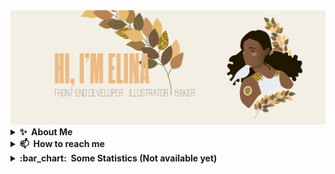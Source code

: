 <img src="./img/main.png" alt="Mokkapps GitHub README header image">

<details>
  <summary><b>✨&nbsp;&nbsp;About&nbsp;Me</b></summary>
  <br/>

## :package: I'm a distributor of:

- Sugar :cake: for my mates _(ask politely)_
- Organization
- Code
- Good humor :dancer:

## :microscope: I studied:

- Art
- Architecture
- Front-end
- Languages

## :dart: My next goals are:

- MySQL
- PHP
- Node.js
- Typescript

</details>

<details>
  <summary><b>📫&nbsp;&nbsp;How&nbsp;to&nbsp;reach&nbsp;me</b></summary>
  <br/>
 
You can reach/follow me: 
[<img src="./img/linkedin.svg" height="40em" align="center" alt="Follow Elina on LinkedIn" title="Follow Elina on LinkedIn"/>](https://www.linkedin.com/in/elina-hulbert-b74206216/?locale=en_US)
[<img src="./img/mail.svg" height="40em" align="center" alt="Mail Elina" title="Mail Elina"/>](mailto:elinahulbert@gmail.com)
[<img src="./img/behance.svg" height="40em" align="center" alt="Follow Elina on Behance" title="Follow Elina on Behance"/>](https://www.behance.net/elinahulbert)
[<img src="./img/instagram.svg" height="40em" align="center" alt="Follow Elina on Instagram" title="Follow Elina on Instagram"/>](https://www.instagram.com/_koltrast/?hl=en)

</details>

<details>
  <summary><b>:bar_chart:&nbsp;&nbsp;Some&nbsp;Statistics&nbsp;(Not available yet)</b></summary>
  <br/>

Github Stats:
<br/>
[![Anurag's GitHub stats](https://github-readme-stats.vercel.app/api?username=ElinaHulbert&title_color=#edba85&icon_color=#edba85)](https://github.com/anuraghazra/github-readme-stats)
<br/><br/>
Wakatime Stats:
<br/>
<a href="https://wakatime.com"><img src="https://wakatime.com/share/@ElinaHulbert/71ecc19e-94e4-42d1-b498-19bf3f424f54.png" height="350"/></a>
<br/>
[![wakatime](https://wakatime.com/badge/user/69ae04d4-76ba-4450-914b-d317e667735c.svg)](https://wakatime.com/@69ae04d4-76ba-4450-914b-d317e667735c)

</details>

